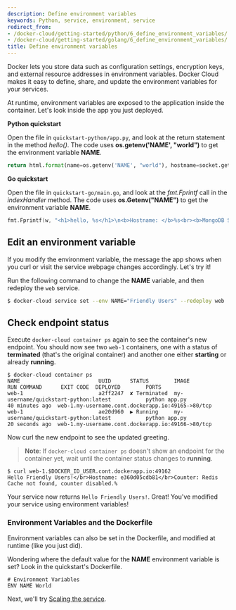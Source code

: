 ```yaml
---
description: Define environment variables
keywords: Python, service, environment, service
redirect_from:
- /docker-cloud/getting-started/python/6_define_environment_variables/
- /docker-cloud/getting-started/golang/6_define_environment_variables/
title: Define environment variables
---
```


Docker lets you store data such as configuration settings, encryption keys, and external resource addresses in environment variables. Docker Cloud makes it easy to define, share, and update the environment variables for your services.

At runtime, environment variables are exposed to the application inside the container. Let's look inside the app you just deployed.

**Python quickstart**

Open the file in `quickstart-python/app.py`, and look at the return statement in the method *hello()*. The code uses **os.getenv('NAME', "world")** to get the environment variable
**NAME**.

```python
return html.format(name=os.getenv('NAME', "world"), hostname=socket.gethostname(), visits=visits)
```

**Go quickstart**

Open the file in `quickstart-go/main.go`, and look at the *fmt.Fprintf* call in the *indexHandler* method. The code uses **os.Getenv("NAME")** to get the environment variable **NAME**.

```go
fmt.Fprintf(w, "<h1>hello, %s</h1>\n<b>Hostname: </b>%s<br><b>MongoDB Status: </b>%s", os.Getenv("NAME"), hostname, mongostatus)
```

## Edit an environment variable

If you modify the environment variable, the message the app shows when you curl or visit the service webpage changes accordingly. Let's try it!

Run the following command to change the **NAME** variable, and then redeploy the `web` service.

```bash
$ docker-cloud service set --env NAME="Friendly Users" --redeploy web
```

## Check endpoint status

Execute `docker-cloud container ps` again to see the container's new endpoint. You should now see two `web-1` containers, one with a status of **terminated** (that's the original container) and another one either **starting** or already **running**.

```
$ docker-cloud container ps
NAME                         UUID      STATUS        IMAGE                                          RUN COMMAND      EXIT CODE  DEPLOYED        PORTS
web-1                        a2ff2247  ✘ Terminated  my-username/quickstart-python:latest           python app.py               40 minutes ago  web-1.my-username.cont.dockerapp.io:49165->80/tcp
web-1                        ae20d960  ▶ Running     my-username/quickstart-python:latest           python app.py               20 seconds ago  web-1.my-username.cont.dockerapp.io:49166->80/tcp
```

Now curl the new endpoint to see the updated greeting.

> **Note**: If `docker-cloud container ps` doesn't show an endpoint for the container yet, wait until the container status changes to **running**.

```
$ curl web-1.$DOCKER_ID_USER.cont.dockerapp.io:49162
Hello Friendly Users!</br>Hostname: e360d05cdb81</br>Counter: Redis Cache not found, counter disabled.%
```

Your service now returns `Hello Friendly Users!`. Great! You've modified your service using environment variables!

### Environment Variables and the Dockerfile

Environment variables can also be set in the Dockerfile, and modified at runtime (like you just did).

Wondering where the default value for the **NAME** environment variable is set? Look in the quickstart's Dockerfile.

```
# Environment Variables
ENV NAME World
```

Next, we'll try [Scaling the service](7_scale_the_service.md).